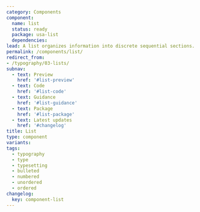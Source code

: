 ```yaml
---
category: Components
component:
  name: list
  status: ready
  package: usa-list
  dependencies:
lead: A list organizes information into discrete sequential sections.
permalink: /components/list/
redirect_from:
- /typography/03-lists/
subnav:
  - text: Preview
    href: '#list-preview'
  - text: Code
    href: '#list-code'
  - text: Guidance
    href: '#list-guidance'
  - text: Package
    href: '#list-package'
  - text: Latest updates
    href: '#changelog'
title: List
type: component
variants:
tags:
  - typography
  - type
  - typesetting
  - bulleted
  - numbered
  - unordered
  - ordered
changelog:
  key: component-list
---
```

